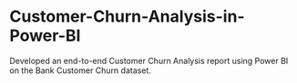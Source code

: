 # Customer-Churn-Analysis-in-Power-BI
Developed an end-to-end Customer Churn Analysis report using Power BI on the Bank Customer Churn dataset.
